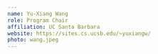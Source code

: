 ```yaml
---
name: Yu-Xiang Wang
role: Program Chair
affiliation: UC Santa Barbara
website: https://sites.cs.ucsb.edu/~yuxiangw/
photo: wang.jpeg
---
```

